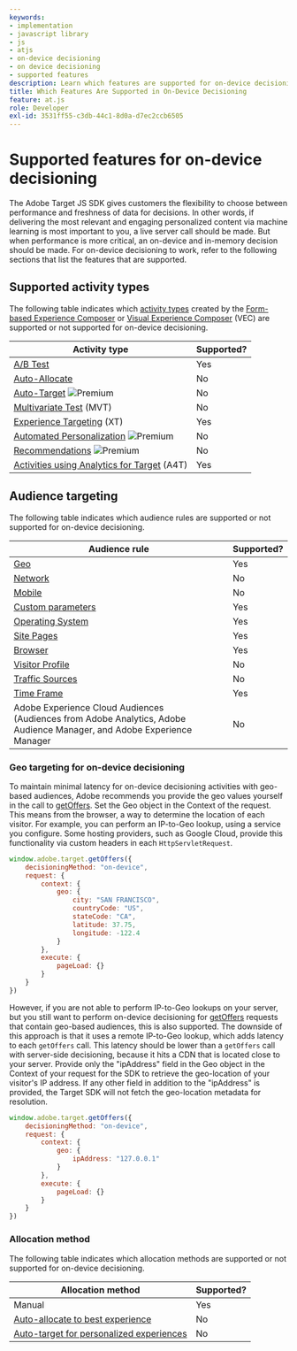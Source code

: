 ```yaml
---
keywords:
- implementation
- javascript library
- js
- atjs
- on-device decisioning
- on device decisioning
- supported features
description: Learn which features are supported for on-device decisioning.
title: Which Features Are Supported in On-Device Decisioning
feature: at.js
role: Developer
exl-id: 3531ff55-c3db-44c1-8d0a-d7ec2ccb6505
---
```

# Supported features for on-device decisioning

The Adobe Target JS SDK gives customers the flexibility to choose between performance and freshness of data for decisions. In other words, if delivering the most relevant and engaging personalized content via machine learning is most important to you, a live server call should be made. But when performance is more critical, an on-device and in-memory decision should be made. For on-device decisioning to work, refer to the following sections that list the features that are supported.

## Supported activity types

The following table indicates which [activity types](/help/main/c-activities/target-activities-guide.md) created by the [Form-based Experience Composer](/help/main/c-experiences/form-experience-composer.md) or [Visual Experience Composer](/help/main/c-experiences/c-visual-experience-composer/visual-experience-composer.md) (VEC) are supported or not supported for on-device decisioning.

|Activity type|Supported?|
| --- | --- |
|[A/B Test](/help/main/c-activities/t-test-ab/test-ab.md)|Yes|
|[Auto-Allocate](/help/main/c-activities/automated-traffic-allocation/automated-traffic-allocation.md)|No|
|[Auto-Target](/help/main/c-activities/auto-target/auto-target-to-optimize.md) ![Premium](/help/main/assets/premium.png)|No|
|[Multivariate Test](/help/main/c-activities/c-multivariate-testing/multivariate-testing.md) (MVT)|No|
|[Experience Targeting](/help/main/c-activities/t-experience-target/experience-target.md) (XT)|Yes|
|[Automated Personalization](/help/main/c-activities/t-automated-personalization/automated-personalization.md) ![Premium](/help/main/assets/premium.png)|No|
|[Recommendations](/help/main/c-recommendations/recommendations.md) ![Premium](/help/main/assets/premium.png)|No|
|[Activities using Analytics for Target](/help/main/c-integrating-target-with-mac/a4t/a4t.md) (A4T)|Yes|

## Audience targeting

The following table indicates which audience rules are supported or not supported for on-device decisioning. 

|Audience rule|Supported?|
| --- | --- |
|[Geo](/help/main/c-target/c-audiences/c-target-rules/geo.md)|Yes|
|[Network](/help/main/c-target/c-audiences/c-target-rules/network.md)|No|
|[Mobile](/help/main/c-target/c-audiences/c-target-rules/mobile.md)|No|
|[Custom parameters](/help/main/c-target/c-audiences/c-target-rules/custom-parameters.md)|Yes|
|[Operating System](/help/main/c-target/c-audiences/c-target-rules/operating-system.md)|Yes|
|[Site Pages](/help/main/c-target/c-audiences/c-target-rules/site-pages.md)|Yes|
|[Browser](/help/main/c-target/c-audiences/c-target-rules/browser.md)|Yes|
|[Visitor Profile](/help/main/c-target/c-audiences/c-target-rules/visitor-profile.md)|No|
|[Traffic Sources](/help/main/c-target/c-audiences/c-target-rules/traffic-sources.md)|No|
|[Time Frame](/help/main/c-target/c-audiences/c-target-rules/time-frame.md)|Yes|
|Adobe Experience Cloud Audiences<br />(Audiences from Adobe Analytics, Adobe Audience Manager, and Adobe Experience Manager|No|

### Geo targeting for on-device decisioning

To maintain minimal latency for on-device decisioning activities with geo-based audiences, Adobe recommends you provide the geo values yourself in the call to [getOffers](/help/c-implementing-target/c-implementing-target-for-client-side-web/adobe-target-getoffers-atjs-2.md). Set the Geo object in the Context of the request. This means from the browser, a way to determine the location of each visitor. For example, you can perform an IP-to-Geo lookup, using a service you configure. Some hosting providers, such as Google Cloud, provide this functionality via custom headers in each `HttpServletRequest`.

```javascript
window.adobe.target.getOffers({ 
	decisioningMethod: "on-device", 
	request: { 
		context: { 
			geo: { 
				city: "SAN FRANCISCO", 
				countryCode: "US", 
				stateCode: "CA", 
				latitude: 37.75, 
				longitude: -122.4 
			} 
		}, 
		execute: { 
			pageLoad: {} 
		} 
	} 
})
```

However, if you are not able to perform IP-to-Geo lookups on your server, but you still want to perform on-device decisioning for [getOffers](/help/c-implementing-target/c-implementing-target-for-client-side-web/adobe-target-getoffers-atjs-2.md) requests that contain geo-based audiences, this is also supported. The downside of this approach is that it uses a remote IP-to-Geo lookup, which adds latency to each `getOffers` call. This latency should be lower than a `getOffers` call with server-side decisioning, because it hits a CDN that is located close to your server. Provide only the "ipAddress" field in the Geo object in the Context of your request for the SDK to retrieve the geo-location of your visitor's IP address. If any other field in addition to the "ipAddress" is provided, the Target SDK will not fetch the geo-location metadata for resolution.

```javascript
window.adobe.target.getOffers({ 
	decisioningMethod: "on-device", 
	request: { 
		context: { 
			geo: { 
				ipAddress: "127.0.0.1" 
			} 
		}, 
		execute: { 
			pageLoad: {} 
		} 
	} 
})
```

### Allocation method

The following table indicates which allocation methods are supported or not supported for on-device decisioning.

|Allocation method|Supported?|
| --- | --- |
|Manual|Yes|
|[Auto-allocate to best experience](/help/main/c-activities/automated-traffic-allocation/automated-traffic-allocation.md)|No|
|[Auto-target for personalized experiences](/help/main/c-activities/auto-target/auto-target-to-optimize.md)|No|

